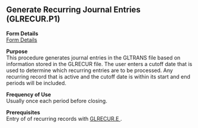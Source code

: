 ##  Generate Recurring Journal Entries (GLRECUR.P1)

<PageHeader />

**Form Details**  
[ Form Details ](GLRECUR-P1-1/README.md)   

**Purpose**  
This procedure generates journal entries in the GLTRANS file based on
information stored in the GLRECUR file. The user enters a cutoff date that is
used to determine which recurring entries are to be processed. Any recurring
record that is active and the cutoff date is within its start and end periods
will be included.

**Frequency of Use**  
Usually once each period before closing.

**Prerequisites**  
Entry of of recurring records with [ GLRECUR.E ](GLRECUR-E/README.md) . 

<badge text= "Version 8.10.57" vertical="middle" />

<PageFooter />